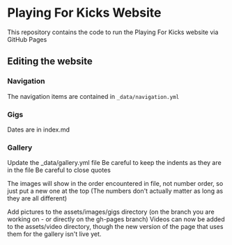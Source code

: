 # Playing For Kicks Website

This repository contains the code to run the Playing For Kicks website via GitHub Pages

## Editing the website

### Navigation

The navigation items are contained in `_data/navigation.yml`

### Gigs

Dates are in index.md

### Gallery

Update the _data/gallery.yml file
Be careful to keep the indents as they are in the file
Be careful to close quotes

The images will show in the order encountered in file, not number order, so just put a new one at the top
(The numbers don't actually matter as long as they are all different)

Add pictures to the assets/images/gigs directory (on the branch you are working on - or directly on the gh-pages branch)
Videos can now be added to the assets/video directory, though the new version of the page that uses them for the gallery isn't live yet.
